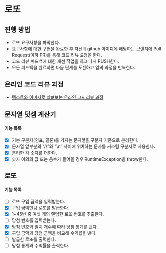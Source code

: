 # 로또
## 진행 방법
* 로또 요구사항을 파악한다.
* 요구사항에 대한 구현을 완료한 후 자신의 github 아이디에 해당하는 브랜치에 Pull Request(이하 PR)를 통해 코드 리뷰 요청을 한다.
* 코드 리뷰 피드백에 대한 개선 작업을 하고 다시 PUSH한다.
* 모든 피드백을 완료하면 다음 단계를 도전하고 앞의 과정을 반복한다.

## 온라인 코드 리뷰 과정
* [텍스트와 이미지로 살펴보는 온라인 코드 리뷰 과정](https://github.com/next-step/nextstep-docs/tree/master/codereview)

## 문자열 덧셈 계산기
#### 기능 목록
- [x]  기본 구분자(쉼표, 콜론)를 가지는 문자열을 구분자 기준으로 분리한다.
- [x]  문자열 앞부분의 “//”와 “\n” 사이에 위치하는 문자를 커스텀 구분자로 사용한다.
- [x]  분리한 각 숫자를 더한다.
- [x]  숫자 이외의 값 또는 음수가 들어올 경우 RuntimeException을 throw한다.

## 로또
#### 기능 목록 
- [ ] 로또 구입 금액을 입력받는다.
- [x] 구입 금액만큼 로또를 발급한다.
- [x] 1~45번 중 여섯 개의 랜덤한 로또 번호를 추출한다.
- [ ] 당첨 번호를 입력받는다.
- [x] 당첨 번호와 일치 개수에 따라 당첨 통계를 낸다.
- [x] 구입 금액과 당첨 금액을 비교해 수익률을 낸다.
- [ ] 발급한 로또를 출력한다.
- [ ] 당첨 통계와 수익률을 출력한다.